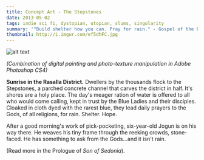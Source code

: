 ```yaml
---
title: Concept Art - The Stepstones
date: 2013-05-02
tags: indie sci fi, dystopian, utopian, slums, singularity
summary: '"Build shelter how you can. Pray for rain." - Gospel of the Blue Ladies'
thumbnail: http://i.imgur.com/ef5dhFC.jpg
---
```


![alt text](http://i.imgur.com/AWDxAg1.jpg "Title")

*(Combination of digital painting and photo-texture manipulation in Adobe Photoshop CS4)*

**Sunrise in the Rasalla District.** Dwellers by the thousands flock to the Stepstones, a parched concrete channel that carves the district in half. It's shores are a holy place. The day's meager ration of water is offered to all who would come calling, kept in trust by the Blue Ladies and their disciples. Cloaked in cloth dyed with the rarest blue, they lead daily prayers to the Gods, of all religions, for rain. Shelter. Hope.

After a good morning's work of pick-pocketing, six-year-old Jogun is on his way there. He weaves his tiny frame through the reeking crowds, stone-faced. He has something to ask from the Gods...and it isn't rain.


(Read more in the Prologue of *Son of Sedonia*).





